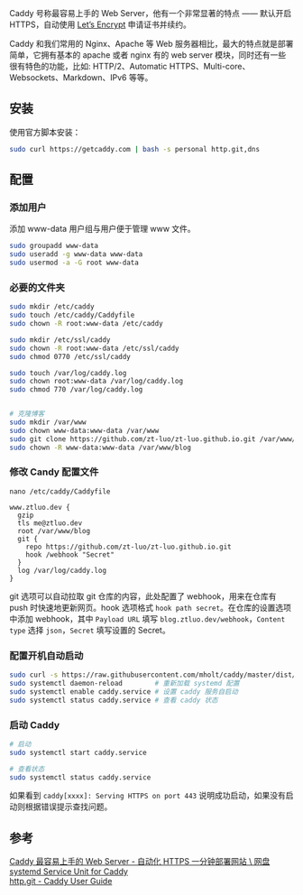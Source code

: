 Caddy 号称最容易上手的 Web Server，他有一个非常显著的特点 —— 默认开启 HTTPS，自动使用 [Let’s Encrypt](https://letsencrypt.org/) 申请证书并续约。  
<!--more-->

Caddy 和我们常用的 Nginx、Apache 等 Web 服务器相比，最大的特点就是部署简单，它拥有基本的 apache 或者 nginx 有的 web server 模块，同时还有一些很有特色的功能，比如: HTTP/2、Automatic HTTPS、Multi-core、Websockets、Markdown、IPv6 等等。  

## 安装  

使用官方脚本安装：

``` bash
sudo curl https://getcaddy.com | bash -s personal http.git,dns
```

## 配置  

### 添加用户  

添加 www-data 用户组与用户便于管理 www 文件。

``` bash
sudo groupadd www-data
sudo useradd -g www-data www-data
sudo usermod -a -G root www-data
```

### 必要的文件夹  
``` bash
sudo mkdir /etc/caddy
sudo touch /etc/caddy/Caddyfile
sudo chown -R root:www-data /etc/caddy

sudo mkdir /etc/ssl/caddy
sudo chown -R root:www-data /etc/ssl/caddy
sudo chmod 0770 /etc/ssl/caddy

sudo touch /var/log/caddy.log
sudo chown root:www-data /var/log/caddy.log
sudo chmod 770 /var/log/caddy.log


# 克隆博客  
sudo mkdir /var/www
sudo chown www-data:www-data /var/www
sudo git clone https://github.com/zt-luo/zt-luo.github.io.git /var/www/blog
sudo chown -R www-data:www-data /var/www/blog
```

### 修改 Candy 配置文件  

`nano /etc/caddy/Caddyfile`  

```
www.ztluo.dev {
  gzip
  tls me@ztluo.dev
  root /var/www/blog
  git {
    repo https://github.com/zt-luo/zt-luo.github.io.git
    hook /webhook "Secret"
  }
  log /var/log/caddy.log
}
```

git 选项可以自动拉取 git 仓库的内容，此处配置了 webhook，用来在仓库有 push 时快速地更新网页。hook 选项格式 `hook path secret`。在仓库的设置选项中添加 webhook，其中 `Payload URL` 填写 `blog.ztluo.dev/webhook`，`Content type` 选择 `json`，`Secret` 填写设置的 Secret。

### 配置开机自动启动  

``` bash
sudo curl -s https://raw.githubusercontent.com/mholt/caddy/master/dist/init/linux-systemd/caddy.service -o /etc/systemd/system/caddy.service   # 从 github 下载 systemd 配置文件
sudo systemctl daemon-reload        # 重新加载 systemd 配置
sudo systemctl enable caddy.service # 设置 caddy 服务自启动
sudo systemctl status caddy.service # 查看 caddy 状态
```

### 启动 Caddy  

``` bash
# 启动
sudo systemctl start caddy.service

# 查看状态
sudo systemctl status caddy.service
```

如果看到 `caddy[xxxx]: Serving HTTPS on port 443` 说明成功启动，如果没有启动则根据错误提示查找问题。

## 参考  

[Caddy 最容易上手的 Web Server - 自动化 HTTPS 一分钟部署网站 \ 网盘](https://wzfou.com/caddy/)  
[systemd Service Unit for Caddy](https://github.com/caddyserver/caddy/tree/master/dist/init/linux-systemd)  
[http.git - Caddy User Guide](https://caddyserver.com/v1/docs/http.git)  

